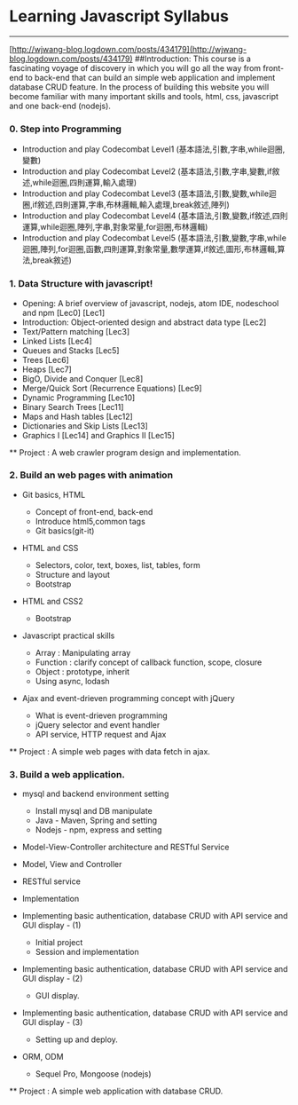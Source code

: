 # Learning Javascript Syllabus 
----
[http://wjwang-blog.logdown.com/posts/434179](http://wjwang-blog.logdown.com/posts/434179)
##Introduction:
This course is a fascinating voyage of discovery in which you will go all the way from front-end to back-end that can build an simple web application and implement database CRUD feature. In the process of building this website you will become familiar with many important skills and tools, html, css, javascript and one back-end (nodejs).
### 0. Step into Programming
- Introduction and play Codecombat Level1 (基本語法,引數,字串,while迴圈,變數)
- Introduction and play Codecombat Level2 (基本語法,引數,字串,變數,if敘述,while迴圈,四則運算,輸入處理)
- Introduction and play Codecombat Level3 (基本語法,引數,變數,while迴圈,if敘述,四則運算,字串,布林邏輯,輸入處理,break敘述,陣列)
- Introduction and play Codecombat Level4 (基本語法,引數,變數,if敘述,四則運算,while迴圈,陣列,字串,對象常量,for迴圈,布林邏輯)
- Introduction and play Codecombat Level5 (基本語法,引數,變數,字串,while迴圈,陣列,for迴圈,函數,四則運算,對象常量,數學運算,if敘述,圖形,布林邏輯,算法,break敘述)

### 1. Data Structure with javascript!
- Opening: A brief overview of javascript, nodejs, atom IDE, nodeschool and npm [Lec0] [Lec1]
- Introduction: Object-oriented design and abstract data type [Lec2]
- Text/Pattern matching [Lec3]
- Linked Lists [Lec4]
- Queues and Stacks [Lec5]
- Trees [Lec6]
- Heaps [Lec7]
- BigO, Divide and Conquer [Lec8] 
- Merge/Quick Sort (Recurrence Equations) [Lec9]
- Dynamic Programming [Lec10]
- Binary Search Trees [Lec11]
- Maps and Hash tables [Lec12]  
- Dictionaries and Skip Lists  [Lec13] 
- Graphics I [Lec14] and Graphics II [Lec15] 

** Project : A web crawler program design and implementation.

### 2. Build an web pages with animation
- Git basics, HTML
	- Concept of front-end, back-end
	- Introduce html5,common tags
	- Git basics(git-it)

- HTML and CSS 
  - Selectors, color, text, boxes, list, tables, form
  - Structure and layout
  - Bootstrap

- HTML and CSS2 
  - Bootstrap

- Javascript practical skills
  - Array : Manipulating array
  - Function : clarify concept of callback function, scope, closure
  - Object : prototype, inherit
  - Using async, lodash

- Ajax and event-drieven programming concept with jQuery
  - What is event-drieven programming
  - jQuery selector and event handler
  - API service, HTTP request and Ajax

** Project : A simple web pages with data fetch in ajax.

### 3. Build a web application.
- mysql and backend environment setting
  - Install mysql and  DB manipulate
  - Java - Maven, Spring and setting
  - Nodejs - npm, express and setting

- Model-View-Controller architecture and RESTful Service
 - Model, View and Controller
 - RESTful service
 - Implementation

- Implementing basic authentication, database CRUD with API service and GUI display - (1)
  - Initial project
  - Session and implementation


- Implementing basic authentication, database CRUD with API service and GUI display - (2)
  - GUI display.

- Implementing basic authentication, database CRUD with API service and GUI display - (3)
  - Setting up and deploy.

- ORM, ODM 
  - Sequel Pro, Mongoose (nodejs)

** Project : A simple web application with database CRUD.
